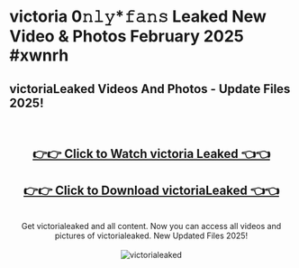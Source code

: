 # victoria 0𝚗𝚕𝚢*𝚏𝚊𝚗𝚜 Leaked New Video & Photos February 2025 #xwnrh

<h2>victoriaLeaked Videos And Photos - Update Files 2025!</h2>
<br>
<div align="center">
<h2><a href="https://mediaupload.pro?title=victoria&ref=11F" rel="nofollow">👉👉 Click to Watch victoria Leaked 👈👈</a></h2>
<h2><a href="https://mediaupload.pro?title=victoria&ref=11F" rel="nofollow">👉👉 Click to Download victoriaLeaked 👈👈</a></h2>
<br>
Get victorialeaked and all content. Now you can access all videos and pictures of victorialeaked. New Updated Files 2025!
<br>
<br>
<a href="https://mediaupload.pro?title=victoria&ref=11F" rel="nofollow" data-target="animated-image.originalLink"><img src="https://i.ibb.co/Gkj2r4b/banner.png" alt="victorialeaked" style="max-width: 100%; display: inline-block;" data-target="animated-image.originalImage"></a>
</div>
<br>

